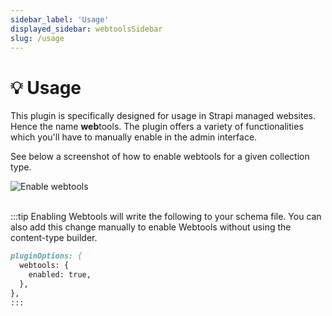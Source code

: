 ```yaml
---
sidebar_label: 'Usage'
displayed_sidebar: webtoolsSidebar
slug: /usage
---
```


# 💡 Usage
This plugin is specifically designed for usage in Strapi managed websites. Hence the name **web**tools. The plugin offers a variety of functionalities which you'll have to manually enable in the admin interface.

See below a screenshot of how to enable webtools for a given collection type.

<img src="/webtools/img/assets/enable-webtools.png" alt="Enable webtools" />

<br />
<br />  

:::tip
Enabling Webtools will write the following to your schema file. You can also add this change manually to enable Webtools without using the content-type builder.

```md title="schema.json"
pluginOptions: {
  webtools: {
    enabled: true,
  },
},
:::
